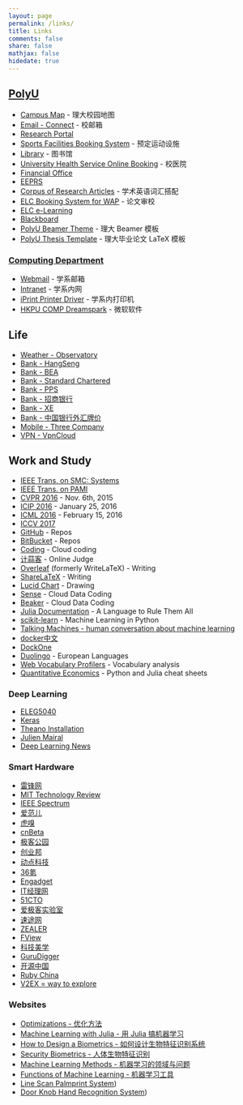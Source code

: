 ```yaml
---
layout: page
permalink: /links/
title: Links
comments: false
share: false
mathjax: false
hidedate: true
---
```


[PolyU](http://www.polyu.edu.hk/cpa/polyu/index.php)
----------------------------------------------------

+ [Campus Map](http://www.polyu.edu.hk/fmo/eMap/map.php) - 理大校园地图
+ [Email - Connect](https://login.live.com/login.srf?cbcxt=out&vv=910&wa=wsignin1.0&wtrealm=urn:federation:MicrosoftOnline&wctx=wa%3Dwsignin1.0%26rpsnv%3D2%26ct%3D1340602759%26rver%3D6.1.6206.0%26wp%3DMBI_KEY%26wreply%3Dhttps:%252F%252Fwww.outlook.com%252Fowa%252F%26id%3D260563%26CBCXT%3Dout) - 校邮箱
+ [Research Portal](https://www40.polyu.edu.hk/rostudportal/tologin.do)
+ [Sports Facilities Booking System](https://www40.polyu.edu.hk/saosport/) - 预定运动设施
+ [Library](http://www.lib.polyu.edu.hk/) - 图书馆
+ [University Health Service Online Booking](https://uhsappt.polyu.edu.hk/) - 校医院
+ [Financial Office](http://www.polyu.edu.hk/fo/FO_Web/index.php?page=5&subpage=stud04)
+ [EEPRS](http://www.engl.polyu.edu.hk/eeprs/)
+ [Corpus of Research Articles](http://rcpce.engl.polyu.edu.hk/RACorpus/default.htm) - 学术英语词汇搭配
+ [ELC Booking System for WAP](http://booking.elc.polyu.edu.hk/) - 论文审校
+ [ELC e-Learning](http://elearn.elc.polyu.edu.hk/)
+ [Blackboard](https://learn.polyu.edu.hk/)
+ [PolyU Beamer Theme](https://github.com/quxiaofeng/PolyU_beamer_theme) - 理大 Beamer 模板
+ [PolyU Thesis Template](https://github.com/quxiaofeng/PolyU_thesis_template) - 理大毕业论文 LaTeX 模板

### [Computing Department](http://www.comp.polyu.edu.hk/en/home/index.php)

+ [Webmail](https://webmail.comp.polyu.edu.hk/roundcubemail/) - 学系邮箱
+ [Intranet](https://intranet.comp.polyu.edu.hk/) - 学系内网
+ [iPrint Printer Driver](http://sfps.comp.polyu.edu.hk/ipp) - 学系内打印机
+ [HKPU COMP Dreamspark](https://dreamspark.comp.polyu.edu.hk/auth/auth.cgi?action=signin) - 微软软件

Life
------------------------------

+ [Weather - Observatory](http://www.hko.gov.hk/wxinfo/currwx/fndc.htm)
+ [Bank - HangSeng](https://e-banking.hangseng.com)
+ [Bank - BEA](https://mobile.hkbea-cyberbanking.com/servlet/FRLogon)
+ [Bank - Standard Chartered](https://ibank.standardchartered.com.hk/nfs/login.htm)
+ [Bank - PPS](https://www.ppshk.com/hkt/revamp2/Chinese/LoginPage.html)
+ [Bank - 招商银行](https://www.cmbchina.com/)
+ [Bank - XE](http://www.xe.com/zh-CN/currencyconverter/convert/?Amount=100&From=HKD&To=CNY)
+ [Bank - 中国银行外汇牌价](http://www.boc.cn/sourcedb/whpj/)
+ [Mobile - Three Company](https://www.three.com.hk/appCS2/my3Account.do?lang=chi&appId=appCSCheckBill)
+ [VPN  - VpnCloud](https://www.ttincloud.com/)

Work and Study
--------------------------------------

+ [IEEE Trans. on SMC: Systems](http://mc.manuscriptcentral.com/systems)
+ [IEEE Trans. on PAMI](https://mc.manuscriptcentral.com/tpami-cs)
+ [CVPR 2016](http://www.pamitc.org/cvpr16/dates.php) - Nov. 6th, 2015
+ [ICIP 2016](http://www.ieeeicip2016.org/CallForPapers.asp) - January 25, 2016
+ [ICML 2016](http://icml.cc/2016) - February 15, 2016
+ [ICCV 2017](#)
+ [GitHub](https://github.com/quxiaofeng) - Repos
+ [BitBucket](http://bitbucket.org/quxiaofeng)  - Repos
+ [Coding](https://coding.net/) - Cloud coding
+ [计蒜客](http://nanti.jisuanke.com/) - Online Judge
+ [Overleaf](https://www.overleaf.com/) (formerly WriteLaTeX) - Writing
+ [ShareLaTeX](https://www.sharelatex.com/) - Writing
+ [Lucid Chart](https://www.lucidchart.com/) - Drawing
+ [Sense](https://sense.io/) - Cloud Data Coding
+ [Beaker](http://beakernotebook.com/) - Cloud Data Coding
+ [Julia Documentation](http://docs.julialang.org/en/release-0.3/) - A Language to Rule Them All
+ [scikit-learn](http://scikit-learn.org/stable/index.html) -  Machine Learning in Python
+ [Talking Machines - human conversation about machine learning](http://www.thetalkingmachines.com/)
+ [docker中文](http://www.docker.org.cn/)
+ [DockOne](http://dockerone.com/)
+ [Duolingo](https://www.duolingo.com/) - European Languages
+ [Web Vocabulary Profilers](http://www.lextutor.ca/vp/eng/) - Vocabulary analysis
+ [Quantitative Economics](http://quant-econ.net/) - Python and Julia cheat sheets

### Deep Learning

+ [ELEG5040](https://piazza.com/cuhk.edu.hk/spring2015/eleg5040/home)
+ [Keras](http://keras.io/)
+ [Theano Installation](http://deeplearning.net/software/theano/install.html#install)
+ [Julien Mairal](http://lear.inrialpes.fr/people/mairal/index.php)
+ [Deep Learning News](http://news.startup.ml/)

### Smart Hardware

+ [雷锋网](http://www.leiphone.com)
+ [MIT Technology Review](http://www.technologyreview.com/)
+ [IEEE Spectrum](http://spectrum.ieee.org/)
+ [爱范儿](http://www.ifanr.com/)
+ [虎嗅](http://www.huxiu.com/)
+ [cnBeta](http://www.cnbeta.com)
+ [极客公园](http://www.geekpark.net)
+ [创业邦](http://www.cyzone.cn/)
+ [动点科技](http://cn.technode.com)
+ [36氪](http://36kr.com/)
+ [Engadget](http://www.engadget.com/)
+ [IT经理网](http://www.ctocio.com)
+ [51CTO](http://www.51cto.com/)
+ [爱极客实验室](http://www.igeeklab.com)
+ [速途网](http://www.sootoo.com/)
+ [ZEALER](http://www.zealer.com)
+ [FView](http://fview.cn)
+ [科技美学](http://v.qq.com/vplus/kejimeixue)
+ [GuruDigger](http://gurudigger.com/products)
+ [开源中国](http://www.oschina.net/)
+ [Ruby China](https://ruby-china.org/)
+ [V2EX = way to explore](https://www.v2ex.com/)

### Websites

+ [Optimizations - 优化方法](http://www.quxiaofeng.me/optimization)
+ [Machine Learning with Julia - 用 Julia 搞机器学习](http://www.quxiaofeng.me/MachineLearningWithJulia.jl)
+ [How to Design a Biometrics - 如何设计生物特征识别系统](http://www.quxiaofeng.me/how-to-design-a-biometric-system)
+ [Security Biometrics - 人体生物特征识别](http://www.quxiaofeng.me/securitybiometrics)
+ [Machine Learning Methods - 机器学习的领域与问题](http://www.quxiaofeng.me/methods.ml)
+ [Functions of Machine Learning - 机器学习工具](http://www.quxiaofeng.me/functions.ml)
+ [Line Scan Palmprint System](http://www.linescanpalmprint.ml))
+ [Door Knob Hand Recognition System](http://www.dkhrs.ml))

